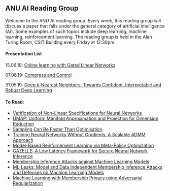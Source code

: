 ## ANU AI Reading Group

Welcome to the ANU AI reading group. Every week, this reading group will discuss a paper that falls under the general category of artificial intelligence (AI). Some examples of such topics include deep learning, machine learning, reinforcement learning. 
The reading group is held in the Alan Turing Room, CSIT Building every Friday at 12:30pm. 

#### Presentation List

15.06.19:
[Online learning with Gated Linear Networks](https://arxiv.org/abs/1712.01897)

07.06.19:
[Compress and Control](https://arxiv.org/abs/1411.5326)

31.05.19:
[Deep k-Nearest Neighbors: Towards Confident, Interpretable and Robust Deep Learning](https://arxiv.org/abs/1803.04765)




#### To Read:

- [Verification of Non-Linear Specifications for Neural Networks](https://arxiv.org/pdf/1902.09592.pdf)
- [UMAP: Uniform Manifold Approximation and Projection for Dimension Reduction](https://arxiv.org/abs/1802.03426)
- [Sampling Can Be Faster Than Optimisation](https://arxiv.org/abs/1811.08413)
- [Training Neural Networks Without Gradients: A Scalable ADMM Approach](https://arxiv.org/abs/1605.02026)
- [Model-Based Reinforcement Learning via Meta-Policy Optimization](https://arxiv.org/abs/1809.05214)
- [GAZELLE: A Low Latency Framework for Secure Neural Network Inference](https://eprint.iacr.org/2018/073.pdf)
- [Membership Inference Attacks against Machine Learning Models](https://ieeexplore.ieee.org/stamp/stamp.jsp?arnumber=7958568)
- [ML-Leaks: Model and Data Independent Membership Inference Attacks and Defenses on Machine Learning Models](https://arxiv.org/pdf/1806.01246.pdf)
- [Machine Learning with Membership Privacy using Adversarial Regularization](https://arxiv.org/pdf/1807.05852.pdf)
 

